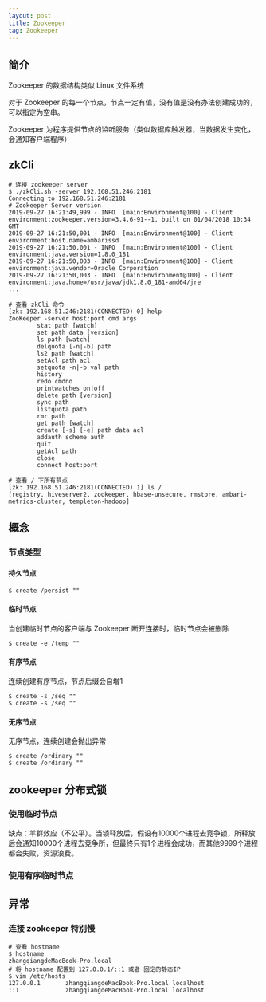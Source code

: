 ```yaml
---
layout: post
title: Zookeeper
tag: Zookeeper
---
```



## 简介

Zookeeper 的数据结构类似 Linux 文件系统

对于 Zookeeper 的每一个节点，节点一定有值，没有值是没有办法创建成功的，可以指定为空串。

Zookeeper 为程序提供节点的监听服务（类似数据库触发器，当数据发生变化，会通知客户端程序）

## zkCli
```shell
# 连接 zookeeper server
$ ./zkCli.sh -server 192.168.51.246:2181
Connecting to 192.168.51.246:2181
# Zookeeper Server version
2019-09-27 16:21:49,999 - INFO  [main:Environment@100] - Client environment:zookeeper.version=3.4.6-91--1, built on 01/04/2018 10:34 GMT
2019-09-27 16:21:50,001 - INFO  [main:Environment@100] - Client environment:host.name=ambarissd
2019-09-27 16:21:50,001 - INFO  [main:Environment@100] - Client environment:java.version=1.8.0_181
2019-09-27 16:21:50,003 - INFO  [main:Environment@100] - Client environment:java.vendor=Oracle Corporation
2019-09-27 16:21:50,003 - INFO  [main:Environment@100] - Client environment:java.home=/usr/java/jdk1.8.0_181-amd64/jre
...

# 查看 zkCli 命令
[zk: 192.168.51.246:2181(CONNECTED) 0] help
ZooKeeper -server host:port cmd args
        stat path [watch]
        set path data [version]
        ls path [watch]
        delquota [-n|-b] path
        ls2 path [watch]
        setAcl path acl
        setquota -n|-b val path
        history 
        redo cmdno
        printwatches on|off
        delete path [version]
        sync path
        listquota path
        rmr path
        get path [watch]
        create [-s] [-e] path data acl
        addauth scheme auth
        quit 
        getAcl path
        close 
        connect host:port

# 查看 / 下所有节点
[zk: 192.168.51.246:2181(CONNECTED) 1] ls /
[registry, hiveserver2, zookeeper, hbase-unsecure, rmstore, ambari-metrics-cluster, templeton-hadoop]
```

## 概念
### 节点类型
#### 持久节点
```shell
$ create /persist ""
```

#### 临时节点
当创建临时节点的客户端与 Zookeeper 断开连接时，临时节点会被删除
```shell
$ create -e /temp ""
```

#### 有序节点
连续创建有序节点，节点后缀会自增1
```shell
$ create -s /seq ""
$ create -s /seq ""
```
#### 无序节点
无序节点，连续创建会抛出异常
```shell
$ create /ordinary ""
$ create /ordinary ""
```


## zookeeper 分布式锁
### 使用临时节点
缺点：羊群效应（不公平）。当锁释放后，假设有10000个进程去竞争锁，所释放后会通知10000个进程去竞争所，但最终只有1个进程会成功，而其他9999个进程都会失败，资源浪费。

### 使用有序临时节点




## 异常
### 连接 zookeeper 特别慢
```shell
# 查看 hostname
$ hostname
zhangqiangdeMacBook-Pro.local
# 将 hostname 配置到 127.0.0.1/::1 或者 固定的静态IP
$ vim /etc/hosts
127.0.0.1       zhangqiangdeMacBook-Pro.local localhost
::1             zhangqiangdeMacBook-Pro.local localhost
```